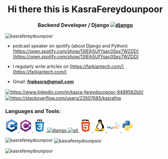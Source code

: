 <h1 align="center">Hi there this is KasraFereydounpoor</h1>
<h3 align="center">Backend Developer / Django   <a href="https://www.djangoproject.com/" target="_blank" rel="noreferrer"> <img src="https://cdn.worldvectorlogo.com/logos/django.svg" alt="django" width="40" height="40"/> </a> 
 </h3> 
<p align="left"> <img src="https://komarev.com/ghpvc/?username=kasrafereydounpoor&label=Profile%20views&color=0e75b6&style=flat" alt="kasrafereydounpoor" /> </p>



- podcast speaker on spotify (about Django and Python) [https://open.spotify.com/show/13IEjh5UfYsac0Sez7WZDD](https://open.spotify.com/show/13IEjh5UfYsac0Sez7WZDD)

- I regularly write articles on [https://farkiantech.com/](https://farkiantech.com/)

- Gmail: **fnpkasra@gmail.com**


<p align="left">
<a href="https://linkedin.com/in/https://www.linkedin.com/in/kasra-fereydounpoor-9489582b0/" target="blank"><img align="center" src="https://raw.githubusercontent.com/rahuldkjain/github-profile-readme-generator/master/src/images/icons/Social/linked-in-alt.svg" alt="https://www.linkedin.com/in/kasra-fereydounpoor-9489582b0/" height="30" width="40" /></a>
<a href="https://stackoverflow.com/users/https://stackoverflow.com/users/23507685/kasrafnp" target="blank"><img align="center" src="https://raw.githubusercontent.com/rahuldkjain/github-profile-readme-generator/master/src/images/icons/Social/stack-overflow.svg" alt="https://stackoverflow.com/users/23507685/kasrafnp" height="30" width="40" /></a>
</p>

<h3 align="left">Languages and Tools:</h3>
<p align="left"> <a href="https://www.w3schools.com/cpp/" target="_blank" rel="noreferrer"> <img src="https://raw.githubusercontent.com/devicons/devicon/master/icons/cplusplus/cplusplus-original.svg" alt="cplusplus" width="40" height="40"/> </a> <a href="https://www.w3schools.com/cs/" target="_blank" rel="noreferrer"> <img src="https://raw.githubusercontent.com/devicons/devicon/master/icons/csharp/csharp-original.svg" alt="csharp" width="40" height="40"/> </a> <a href="https://www.w3schools.com/css/" target="_blank" rel="noreferrer"> <img src="https://raw.githubusercontent.com/devicons/devicon/master/icons/css3/css3-original-wordmark.svg" alt="css3" width="40" height="40"/> </a> <a href="https://www.djangoproject.com/" target="_blank" rel="noreferrer"> <img src="https://cdn.worldvectorlogo.com/logos/django.svg" alt="django" width="40" height="40"/> </a> <a href="https://git-scm.com/" target="_blank" rel="noreferrer"> <img src="https://www.vectorlogo.zone/logos/git-scm/git-scm-icon.svg" alt="git" width="40" height="40"/> </a> <a href="https://www.w3.org/html/" target="_blank" rel="noreferrer"> <img src="https://raw.githubusercontent.com/devicons/devicon/master/icons/html5/html5-original-wordmark.svg" alt="html5" width="40" height="40"/> </a> <a href="https://www.linux.org/" target="_blank" rel="noreferrer"> <img src="https://raw.githubusercontent.com/devicons/devicon/master/icons/linux/linux-original.svg" alt="linux" width="40" height="40"/> </a> <a href="https://www.mysql.com/" target="_blank" rel="noreferrer"> <img src="https://raw.githubusercontent.com/devicons/devicon/master/icons/mysql/mysql-original-wordmark.svg" alt="mysql" width="40" height="40"/> </a> <a href="https://www.python.org" target="_blank" rel="noreferrer"> <img src="https://raw.githubusercontent.com/devicons/devicon/master/icons/python/python-original.svg" alt="python" width="40" height="40"/> </a> </p>

<p><img align="left" src="https://github-readme-stats.vercel.app/api/top-langs?username=kasrafereydounpoor&show_icons=true&locale=en&layout=compact&theme=github_dark" alt="kasrafereydounpoor" /></p>

<p>&nbsp;<img align="center" src="https://github-readme-stats.vercel.app/api?username=kasrafereydounpoor&show_icons=true&locale=en&theme=github_dark" alt="kasrafereydounpoor" /></p>

<p><img align="center" src="https://github-readme-streak-stats.herokuapp.com/?user=kasrafereydounpoor&theme=github_dark" alt="kasrafereydounpoor" /></p>
<!--- <p align="left"> <a href="https://github.com/ryo-ma/github-profile-trophy"><img src="https://github-profile-trophy.vercel.app/?username=kasrafereydounpoor&theme=onedark" alt="kasrafereydounpoor" /></a> </p>
